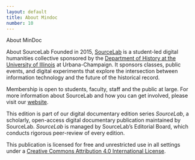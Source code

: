 ```yaml
---
layout: default
title: About Mindoc
number: 10
---
```


About MinDoc


About SourceLab
Founded in 2015, [SourceLab](http://sourcelab.history.illinois.edu/) is a student-led digital humanities collective sponsored by the [Department of History at the University of Illinois](https://history.illinois.edu/) at Urbana-Champaign. It sponsors classes, public events, and digital experiments that explore the intersection between information technology and the future of the historical record.

Membership is open to students, faculty, staff and the public at large. For more information about SourceLab and how you can get involved, please visit our [website](http://sourcelab.history.illinois.edu/).

This edition is part of our digital documentary edition series _SourceLab_, a scholarly, open-access digital documentary publication maintained by SourceLab. _SourceLab_ is managed by SourceLab’s Editorial Board, which conducts rigorous peer-review of every edition.

This publication is licensed for free and unrestricted use in all settings under a [Creative Commons Attribution 4.0 International License](https://creativecommons.org/licenses/by/4.0/).
